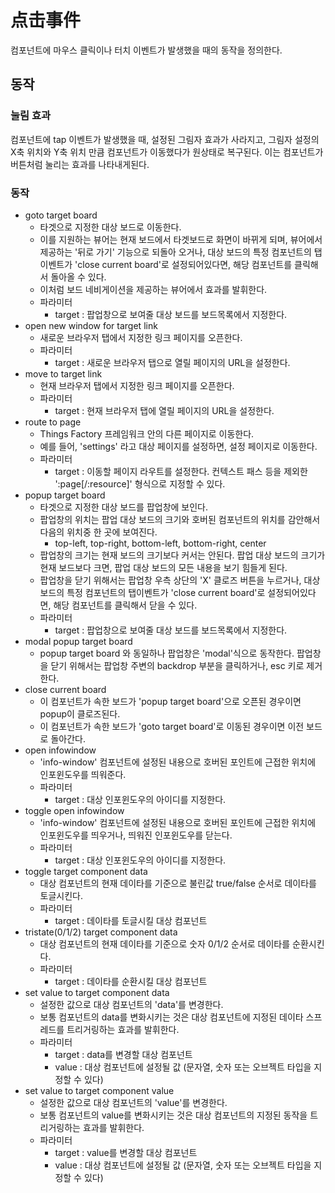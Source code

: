 # 点击事件

컴포넌트에 마우스 클릭이나 터치 이벤트가 발생했을 때의 동작을 정의한다.

## 동작

### 눌림 효과

컴포넌트에 tap 이벤트가 발생했을 때, 설정된 그림자 효과가 사라지고,
그림자 설정의 X축 위치와 Y축 위치 만큼 컴포넌트가 이동했다가 원상태로 복구된다.
이는 컴포넌트가 버튼처럼 눌리는 효과를 나타내게된다.

### 동작

- goto target board
  - 타겟으로 지정한 대상 보드로 이동한다.
  - 이를 지원하는 뷰어는 현재 보드에서 타겟보드로 화면이 바뀌게 되며, 뷰어에서 제공하는 '뒤로 가기' 기능으로 되돌아 오거나, 대상 보드의 특정 컴포넌트의 탭이벤트가 'close current board'로 설정되어있다면, 해당 컴포넌트를 클릭해서 돌아올 수 있다.
  - 이처럼 보드 네비게이션을 제공하는 뷰어에서 효과를 발휘한다.
  - 파라미터
    - target : 팝업창으로 보여줄 대상 보드를 보드목록에서 지정한다.
- open new window for target link
  - 새로운 브라우저 탭에서 지정한 링크 페이지를 오픈한다.
  - 파라미터
    - target : 새로운 브라우저 탭으로 열릴 페이지의 URL을 설정한다.
- move to target link
  - 현재 브라우저 탭에서 지정한 링크 페이지를 오픈한다.
  - 파라미터
    - target : 현재 브라우저 탭에 열릴 페이지의 URL을 설정한다.
- route to page
  - Things Factory 프레임워크 안의 다른 페이지로 이동한다.
  - 예를 들어, 'settings' 라고 대상 페이지를 설정하면, 설정 페이지로 이동한다.
  - 파라미터
    - target : 이동할 페이지 라우트를 설정한다. 컨텍스트 패스 등을 제외한 ':page[/:resource]' 형식으로 지정할 수 있다.
- popup target board
  - 타겟으로 지정한 대상 보드를 팝업창에 보인다.
  - 팝업창의 위치는 팝업 대상 보드의 크기와 호버된 컴포넌트의 위치를 감안해서 다음의 위치중 한 곳에 보여진다.
    - top-left, top-right, bottom-left, bottom-right, center
  - 팝업창의 크기는 현재 보드의 크기보다 커서는 안된다. 팝업 대상 보드의 크기가 현재 보드보다 크면, 팝업 대상 보드의 모든 내용을 보기 힘들게 된다.
  - 팝업창을 닫기 위해서는 팝업창 우측 상단의 'X' 클로즈 버튼을 누르거나, 대상 보드의 특정 컴포넌트의 탭이벤트가 'close current board'로 설정되어있다면, 해당 컴포넌트를 클릭해서 닫을 수 있다.
  - 파라미터
    - target : 팝업창으로 보여줄 대상 보드를 보드목록에서 지정한다.
- modal popup target board
  - popup target board 와 동일하나 팝업창은 'modal'식으로 동작한다. 팝업창을 닫기 위해서는 팝업창 주변의 backdrop 부분을 클릭하거나, esc 키로 제거한다.
- close current board
  - 이 컴포넌트가 속한 보드가 'popup target board'으로 오픈된 경우이면 popup이 클로즈된다.
  - 이 컴포넌트가 속한 보드가 'goto target board'로 이동된 경우이면 이전 보드로 돌아간다.
- open infowindow
  - 'info-window' 컴포넌트에 설정된 내용으로 호버된 포인트에 근접한 위치에 인포윈도우를 띄워준다.
  - 파라미터
    - target : 대상 인포윈도우의 아이디를 지정한다.
- toggle open infowindow
  - 'info-window' 컴포넌트에 설정된 내용으로 호버된 포인트에 근접한 위치에 인포윈도우를 띄우거나, 띄워진 인포윈도우를 닫는다.
  - 파라미터
    - target : 대상 인포윈도우의 아이디를 지정한다.
- toggle target component data
  - 대상 컴포넌트의 현재 데이타를 기준으로 불린값 true/false 순서로 데이타를 토글시킨다.
  - 파라미터
    - target : 데이타를 토글시킬 대상 컴포넌트
- tristate(0/1/2) target component data
  - 대상 컴포넌트의 현재 데이타를 기준으로 숫자 0/1/2 순서로 데이타를 순환시킨다.
  - 파라미터
    - target : 데이타를 순환시킬 대상 컴포넌트
- set value to target component data
  - 설정한 값으로 대상 컴포넌트의 'data'를 변경한다.
  - 보통 컴포넌트의 data를 변화시키는 것은 대상 컴포넌트에 지정된 데이타 스프레드를 트리거링하는 효과를 발휘한다.
  - 파라미터
    - target : data를 변경할 대상 컴포넌트
    - value : 대상 컴포넌트에 설정될 값 (문자열, 숫자 또는 오브젝트 타입을 지정할 수 있다)
- set value to target component value
  - 설정한 값으로 대상 컴포넌트의 'value'를 변경한다.
  - 보통 컴포넌트의 value를 변화시키는 것은 대상 컴포넌트의 지정된 동작을 트리거링하는 효과를 발휘한다.
  - 파라미터
    - target : value를 변경할 대상 컴포넌트
    - value : 대상 컴포넌트에 설정될 값 (문자열, 숫자 또는 오브젝트 타입을 지정할 수 있다)
